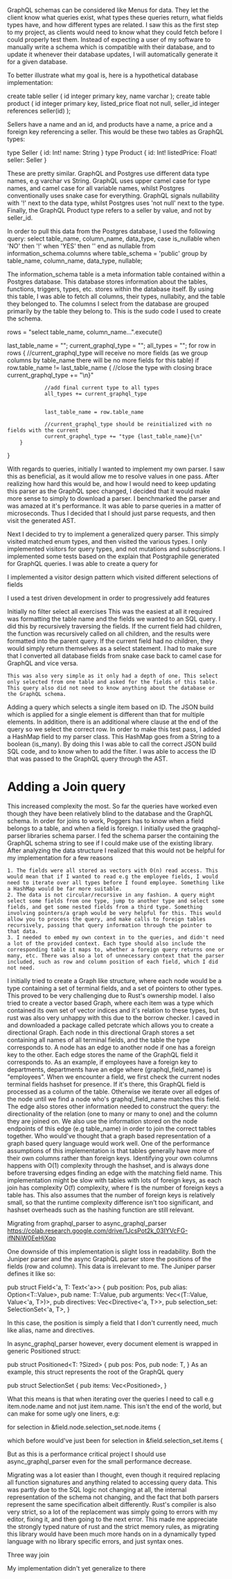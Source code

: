 GraphQL schemas can be considered like Menus for data. They let the client know what queries exist, what types these queries return, what fields types have, and how different types are related. I saw this as the first step to my project, as clients would need to know what they could fetch before I could properly test them. Instead of expecting a user of my software to manually write a schema which is compatible with their database, and to update it whenever their database updates, I will automatically generate it for a given database. 

To better illustrate what my goal is, here is a hypothetical database implementation:

create table seller (
	id integer primary key,
	name varchar 
);
create table product (
	id integer primary key, 
	listed_price float not null,
	seller_id integer references seller(id)
);

Sellers have a name and an id, and products have a name, a price and a foreign key referencing a seller. This would be these two tables as GraphQL types:

type Seller {
	id: Int!
	name: String
}
type Product {
	id: Int!
	listedPrice: Float!
	seller: Seller
}

These are pretty similar. GraphQL and Postgres use different data type names, e.g varchar vs String. GraphQL uses upper camel case for type names, and camel case for all variable names, whilst Postgres conventionally uses snake case for everything. GraphQL signals nullability with '!' next to the data type, whilst Postgres uses 'not null' next to the type. Finally, the GraphQL Product type refers to a seller by value, and not by seller\_id.

In order to pull this data from the Postgres database, I used the following query:
select table\_name, column\_name, data\_type,
		case is\_nullable
				when 'NO' then '!'
				when 'YES' then ''
		end as nullable
			from information\_schema.columns where table\_schema = 'public' 
				group by table\_name, column\_name, data\_type, nullable;

The information\_schema table is a meta information table contained within a Postgres database. This database stores information about the tables, functions, triggers, types, etc. stores within the database itself. By using this table, I was able to fetch all columns, their types, nullabity, and the table they belonged to. The columns I select from the database are grouped primarily by the table they belong to. This is the sudo code I used to create the schema.


rows = "select table\_name, column\_name...".execute()


last\_table\_name = "";
current\_graphql\_type = "";
all\_types = "";
for row in rows {
		//current_graphql_type will receive no more fields (as we group columns by table_name there will be no more fields for this table)
		if row.table_name != last_table_name {
				//close the type with closing brace
				current_graphql_type += "\n}"

				//add final current type to all types
				all_types += current_graphql_type


				last_table_name = row.table_name

				//current_graphql_type should be reinitialized with no fields with the current
				current_graphql_type += "type {last_table_name}{\n"
		}
}

With regards to queries, initially I wanted to implement my own parser. I saw this as beneficial, as it would allow me to resolve values in one pass. After realizing how hard this would be, and how I would need to keep updating this parser as the GraphQL spec changed, I decided that it would make more sense to simply to download a parser. I benchmarked the parser and was amazed at it's performance. It was able to parse queries in a matter of microseconds. Thus I decided that I should just parse requests, and then visit the generated AST.

Next I decided to try to implement a generalized query parser. This simply visited matched enum types, and then visited the various types. I only implemented visitors for query types, and not mutations and subscriptions. I implemented some tests based on the explain that Postgraphile generated for GraphQL queries. I was able to create a query for 


I implemented a visitor design pattern which visited different selections of fields

I used a test driven development in order to progressively add features

Initially no filter select all exercises
	This was the easiest at all it required was formatting the table name and the fields we wanted to an SQL query. I did this by recursively traversing the fields. If the current field had children, the function was recursively called on all children, and the results were formatted into the parent query. If the current field had no children, they would simply return themselves as a select statement. I had to make sure that I converted all database fields from snake case back to camel case for GraphQL and vice versa.

	This was also very simple as it only had a depth of one. This select only selected from one table and asked for the fields of this table. This query also did not need to know anything about the database or the GraphQL schema. 

Adding a query which selects a single item based on ID.
	The JSON build which is applied for a single element is different than that for multiple elements. In addition, there is an additional where clause at the end of the query so we select the correct row. In order to make this test pass, I added a HashMap field to my parser class. This HashMap goes from a String to a boolean (is_many). By doing this I was able to call the correct JSON build SQL code, and to know when to add the filter. I was able to access the ID that was passed to the GraphQL query through the AST. 

# Adding a Join query

This increased complexity the most. So far the queries have worked even though they have been relatively blind to the database and the GraphQL schema. In order for joins to work, Poggers has to know when a field belongs to a table, and when a field is foreign. I initially used the graqphql-parser libraries schema parser. I fed the schema parser the containing the GraphQL schema string to see if I could make use of the existing library. After analyzing the data structure I realized that this would not be helpful for my implementation for a few reasons

	1. The fields were all stored as vectors with O(n) read access. This would mean that if I wanted to read e.g the employee fields, I would need to iterate over all types before I found employee. Something like a HashMap would be far more suitable. 
	2. The data is not circular/recursive in any fashion. A query might select some fields from one type, jump to another type and select some fields, and get some nested fields from a third type. Something involving pointers/a graph would be very helpful for this. This would allow you to process the query, and make calls to foreign tables recursively, passing that query information through the pointer to that data.
	3. I needed to embed my own context in to the queries, and didn't need a lot of the provided context. Each type should also include the corresponding table it maps to, whether a foreign query returns one or many, etc. There was also a lot of unnecessary context that the parser included, such as row and column position of each field, which I did not need.

I initially tried to create a Graph like structure, where each node would be a type containing a set of terminal fields, and a set of pointers to other types. This proved to be very challenging due to Rust's ownership model. I also tried to create a vector based Graph, where each item was a type which contained its own set of vector indices and it's relation to these types, but rust was also very unhappy with this due to the borrow checker. I caved in and downloaded a package called petcrate which allows you to create a directional Graph. Each node in this directional Graph stores a set containing all names of all terminal fields, and the table the type corresponds to. A node has an edge to another node if one has a foreign key to the other. Each edge stores the name of the GraphQL field it corresponds to. As an example, if employees have a foreign key to departments, departments have an edge where (graphql\_field\_name) is "employees". When we encounter a field, we first check the current nodes terminal fields hashset for presence. If it's there, this GraphQL field is processed as a column of the table. Otherwise we iterate over all edges of the node until we find a node who's graphql\_field\_name matches this field. The edge also stores other information needed to construct the query: the directionality of the relation (one to many or many to one) and the column they are joined on. We also use the information stored on the node endpoints of this edge (e.g table\_name) in order to join the correct tables together. Who would've thought that a graph based representation of a graph based query language would work well. One of the performance assumptions of this implementation is that tables generally have more of their own columns rather than foreign keys. Identifying your own columns happens with O(1) complexity through the hashset, and is always done before traversing edges finding an edge with the matching field name. This implementation might be slow with tables with lots of foreign keys, as each join has complexity O(f) complexity, where f is the number of foreign keys a table has. This also assumes that the number of foreign keys is relatively small, so that the runtime complexity difference isn't too significant, and hashset overheads such as the hashing function are still relevant.


Migrating from graphql\_parser to async\_graphql\_parser
https://colab.research.google.com/drive/1JcsPot2k_03IYVcFG-ifNNiW0EeHjXqo

One downside of this implementation is slight loss in readability. Both the Juniper parser and the async GraphQL parser store the positions of the fields (row and column). This data is irrelevant to me. The Juniper parser defines it like so:

pub struct Field<'a, T: Text<'a>> {
    pub position: Pos,
    pub alias: Option<T::Value>,
    pub name: T::Value,
    pub arguments: Vec<(T::Value, Value<'a, T>)>,
    pub directives: Vec<Directive<'a, T>>,
    pub selection_set: SelectionSet<'a, T>,
}

In this case, the position is simply a field that I don't currently need, much like alias, name and directives.

In async\_graphql\_parser however, every document element is wrapped in generic Positioned struct:

pub struct Positioned<T: ?Sized> {
    pub pos: Pos,
    pub node: T,
}
As an example, this struct represents the root of the GraphQL query 

pub struct SelectionSet {
    pub items: Vec<Positioned<Selection>>,
}

What this means is that when iterating over the queries I need to call e.g item.node.name and not just item.name. This isn't the end of the world, but can make for some ugly one liners, e.g:

for selection in &field.node.selection\_set.node.items {

which before would've just been
for selection in &field.selection\_set.items {

But as this is a performance critical project I should use async\_graphql\_parser even for the small performance decrease.

Migrating was a lot easier than I thought, even though it required replacing all function signatures and anything related to accessing query data. This was partly due to the SQL logic not changing at all, the internal representation of the schema not changing, and the fact that both parsers represent the same specification albeit differently. Rust's compiler is also very strict, so a lot of the replacement was simply going to errors with my editor, fixing it, and then going to the next error. This made me appreciate the strongly typed nature of rust and the strict memory rules, as migrating this library would have been much more hands on in a dynamically typed language with no library specific errors, and just syntax ones. 



Three way join

My implementation didn't yet generalize to there


